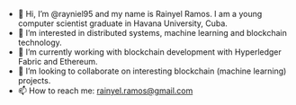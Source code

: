 - 👋 Hi, I’m @rayniel95 and my name is Rainyel Ramos. I am a young computer scientist graduate in Havana University, Cuba. 
- 👀 I’m interested in distributed systems, machine learning and blockchain technology.
- 🌱 I’m currently working with blockchain development with Hyperledger Fabric and Ethereum.
- 💞️ I’m looking to collaborate on interesting blockchain (machine learning) projects.
- 📫 How to reach me: rainyel.ramos@gmail.com

<!---
rayniel95/rayniel95 is a ✨ special ✨ repository because its `README.md` (this file) appears on your GitHub profile.
You can click the Preview link to take a look at your changes.
--->
